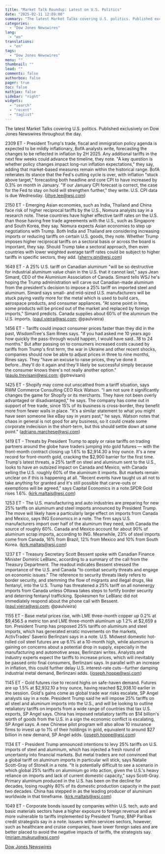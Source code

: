 ```yaml
---
title: "Market Talk Roundup: Latest on U.S. Politics"
date: "2025-02-11 12:09:00"
summary: "The latest Market Talks covering U.S. politics. Published exclusively on Dow Jones Newswires throughout the day.2309 ET - President Trump's trade, fiscal and immigration policy agenda is expected to be mildly inflationary, BofA analysts write, forecasting the changes to be reflected in inflation by 2H 2025. Any additional tariffs in..."
categories:
  - "Dow Jones Newswires"
lang:
  - "en"
translations:
  - "en"
tags:
  - "Dow Jones Newswires"
menu: ""
thumbnail: ""
lead: ""
comments: false
authorbox: false
pager: true
toc: false
mathjax: false
sidebar: "right"
widgets:
  - "search"
  - "recent"
  - "taglist"
---
```


The latest Market Talks covering U.S. politics. Published exclusively on Dow Jones Newswires throughout the day.

2309 ET - President Trump's trade, fiscal and immigration policy agenda is expected to be mildly inflationary, BofA analysts write, forecasting the changes to be reflected in inflation by 2H 2025. Any additional tariffs in the next few weeks could advance the timeline, they note. "A key question is whether policy changes impact long-run inflation expectations," they say, adding that market-based measures remain within the historical range. BofA reiterates its stance that the Fed's cutting cycle is over, with inflation "stuck above target," forecasting both headline and core CPI to have increased by 0.3% on month in January. "If our January CPI forecast is correct, the case for the Fed to stay on hold will strengthen further," they write. U.S. CPI data is due Wednesday. (jihye.lee@wsj.com)

2150 ET - Emerging Asian economies, such as India, Thailand and China face risk of higher reciprocal tariffs by the U.S., Nomura analysts say in a research note. These countries have higher effective tariff rates on the U.S. than those having free trade agreements with the U.S., such as Singapore and South Korea, they say. Nomura expects Asian economies to step up negotiations with Trump. Both India and Thailand are considering increasing imports or reducing tariffs on certain U.S. goods, they note. Whether Trump imposes higher reciprocal tariffs on a sectoral basis or across the board is important, they say. Should Trump take a sectoral approach, then even countries with lower weighted average tariff rates could be subject to higher tariffs in specific sectors, they add. (sherry.qin@wsj.com)

1649 ET - A 25% U.S. tariff on Canadian aluminum "will be so destructive for industrial aluminum value chain in the U.S. that it cannot last," says Jean Simard, CEO of the Aluminium Association of Canada. Simard tells WSJ he's hoping the Trump administration will carve out Canadian-made aluminum from the president's decision to impose a 25% tariff on imported steel and aluminum. Simard says small- and mid-sized U.S. manufacturers will be stuck paying vastly more for the metal which is used to build cars, aerospace products, and consumer appliances. "At some point in time, some products will be priced out of the market and replaced by foreign imports," Simard predicts. Canada supplies about 60% of the aluminum the U.S. imports. (paul.vieira@wsj.com; @paulvieira)

1456 ET - Tariffs could impact consumer prices faster than they did in the past, WisdomTree's Sam Rines says. "If you had asked me 10 years ago how quickly the pass-through would happen, I would have said...18 to 24 months." But after passing on to consumers increased costs caused by tariffs from Trump's first term, the war in Ukraine and other recent shocks, companies should now be able to adjust prices in three to nine months, Rines says. They "have an excuse to raise prices, they've done it before...they'll do it again and they'll likely be successful simply because the consumer knows there's not really another option." (paulo.trevisani@wsj.com; @ptrevisani)

1425 ET - Shopify may come out unscathed from a tariff situation, says RWM Commerce Consulting CEO Rick Watson. "I am not sure it significantly changes the game for Shopify or its merchants. They have not been overly advantaged or disadvantaged," he says. The company has come out in support of free trade, since 15% of its business is cross-border, they benefit more from fewer walls in place. "It's a similar statement to what you might have seen someone like eBay say in years past," he says. Watson notes that chaos in general is not good for any business, so it could create some corporate indecision in the short-term, but this should settle down at some point." (adriano.marchese@wsj.com)

1419 ET - Threats by President Trump to apply or raise tariffs on trading partners around the globe have traders jumping into gold futures — with the front-month contract closing up 1.6% to $2,914.30 a troy ounce. It's a new record for front-month gold, cracking the $2,900 barrier for the first time. Trump's latest threats, a 25% tariff on steel and aluminum sent to the U.S., looks to have an outsized impact on Canada and Mexico, with Canada selling the U.S. roughly 60% of the aluminum it imports. But markets remain unclear on if this is happening at all. "Recent events have taught us all not to take anything for granted and it's still possible that carve-outs or exemptions will be agreed," says Capital Economics in a note.SPDR Gold rises 1.6%. (kirk.maltais@wsj.com)

1253 ET - The U.S. manufacturing and auto industries are preparing for new 25% tariffs on aluminum and steel imports announced by President Trump. The move will likely have a particularly large effect on imports from Canada and Mexico, says ING Economics in a note. The firm says U.S. manufacturers import over half of the aluminum they need, with Canada the source of roughly 60%. Canada and Mexico account for about 90% of aluminum scrap imports, according to ING. Meanwhile, 23% of steel imports come from Canada, 16% from Brazil, 12% from Mexico and 10% from South Korea. (kirk.maltais@wsj.com)

1237 ET - Treasury Secretary Scott Bessent spoke with Canadian Finance Minister Dominic LeBlanc, according to a summary of the call from the Treasury Department. The readout indicates Bessent stressed the importance of the U.S. and Canada "to combat security threats and engage on economic issues." The reference to security threats likely refers to border security, and stemming the flow of migrants and illegal drugs, like fentanyl, into the U.S. Trump has threatened a 25% tariff on all nonenergy imports from Canada unless Ottawa takes steps to fortify border security and deterring fentanyl trafficking. Spokesmen for LeBlanc did not immediately respond about the phone call with Bessent. (paul.vieira@wsj.com; @paulvieira)

1155 ET - Base metal prices rise, with LME three-month copper up 0.2% at $9,456.5 a metric ton and LME three-month aluminum up 1.2% at $2,659 a ton. President Trump has proposed 25% tariffs on aluminum and steel imports, which has generated erratic movements on the markets, ActivTrades' Saverio Berlinzani says in a note. U.S. Midwest domestic hot-rolled coil steel futures are up 6.1% at a 10-month high, while aluminum is gaining on concerns about a potential drop in supply, especially in the manufacturing and automotive areas, Berlinzani writes. Analysts and industry experts expect the tariffs to increase prices, which will inevitably be passed onto final consumers, Berlinzani says. In parallel with an increase in inflation, this could further delay U.S. interest-rate cuts--further damping industrial metal demand, Berlinzani adds. (joseph.hoppe@wsj.com)

1145 ET - Gold futures rise to record highs on safe-haven demand. Futures are up 1.5% at $2,932.10 a troy ounce, having reached $2,938.10 earlier in the session. Gold's gains come as global trade war risks escalate, SP Angel analysts say in a note. President Trump said he will impose 25% tariffs on all steel and aluminum imports into the U.S., and will be looking to outline retaliatory tariffs on imports from a wide range of countries that tax U.S. exports, SP Angel says. China has imposed retaliatory tariffs on $14 billion's worth of goods from the U.S. in a sign the economic conflict is escalating, SP Angel says. A new Chinese pilot program will also allow 10 insurance firms to invest up to 1% of their holdings in gold, equivalent to around $27 billion in new demand, SP Angel adds. (joseph.hoppe@wsj.com)

1134 ET - President Trump announced intentions to levy 25% tariffs on U.S. imports of steel and aluminum, which has injected a fresh round of uncertainty into financial markets. But metal traders are not convinced that a global tariff on aluminum imports in particular will stick, says Natalie Scott-Gray of StoneX in a note. "It is potentially difficult to see a scenario in which global 25% tariffs on aluminium go into action, given the U.S.'s heavy reliance on imports and lack of current domestic capacity," says Scott-Gray. Primary aluminum produced in the U.S. has been on the decline for decades, losing roughly 80% of its domestic production capacity in the past two decades. China has stepped in as the leading producer of aluminum worldwide in that timeframe. (kirk.maltais@wsj.com)

1049 ET - Corporate bonds issued by companies within U.S. tech, auto and basic materials sectors have a higher exposure to foreign revenue and are more vulnerable to tariffs implemented by President Trump, BNP Paribas credit strategists say in a note. Issuers within services sectors, however, such as healthcare and cruise companies, have lower foreign sales and are better placed to avoid the negative impacts of tariffs, the strategists say. (miriam.mukuru@wsj.com)

[Dow Jones Newswires](https://www.tradingview.com/news/DJN_DN20250210012693:0/)
